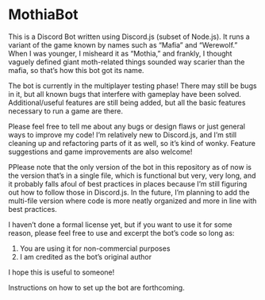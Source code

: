 # MothiaBot

This is a Discord Bot written using Discord.js (subset of Node.js). It runs a variant of the game known by names such as “Mafia” and “Werewolf.” When I was younger, I misheard it as “Mothia,” and frankly, I thought vaguely defined giant moth-related things sounded way scarier than the mafia, so that’s how this bot got its name. 

The bot is currently in the multiplayer testing phase! There may still be bugs in it, but all known bugs that interfere with gameplay have been solved. Additional/useful features are still being added, but all the basic features necessary to run a game are there.

Please feel free to tell me about any bugs or design flaws or just general ways to improve my code! I’m relatively new to Discord.js, and I’m still cleaning up and refactoring parts of it as well, so it’s kind of wonky. Feature suggestions and game improvements are also welcome! 

PPlease note that the only version of the bot in this repository as of now is the version that’s in a single file, which is functional but very, very long, and it probably falls afoul of best practices in places because I’m still figuring out how to follow those in Discord.js. In the future, I’m planning to add the multi-file version where code is more neatly organized and more in line with best practices. 

I haven’t done a formal license yet, but if you want to use it for some reason, please feel free to use and excerpt the bot’s code so long as:
1. You are using it for non-commercial purposes
2. I am credited as the bot’s original author

I hope this is useful to someone!

Instructions on how to set up the bot are forthcoming.
